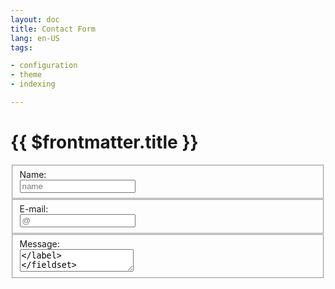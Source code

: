```yaml
---
layout: doc
title: Contact Form
lang: en-US
tags:

- configuration
- theme
- indexing

---
```


# {{ $frontmatter.title }}


<script setup>


// https://vuejs.org/guide/introduction.html#api-styles
// https://vuejs.org/guide/essentials/forms.html
import { ref } from 'vue'

const message = ref("")
const email = ref("")
const text = ref("")
const name = ref("")

const info_message = ref("false")
const email_form = ref("true")

function send() {
    email_form.value = false
    info_message.value = true

    var API_URL = `https://email.dialogware.com/?name=${name.value}&message=${message.value}&email=${email.value}`
    //const API_URL = `https://email.dialogware.com/`
    
    fetch(
        API_URL,
        {
            method: 'get',
        }
    ).then(response => response.json() )
    .then(data => {
        console.log(data);
        message.value = data.message
        email.value = data.email
        text.value = data.text
        name.value = data.name
        info_message = true
    });

}
</script>

<form method="get" class="email_form" id="email_form" v-if="email_form">

<div>
<fieldset>
<label>
    <div>Name:</div>
    <input v-model="name" placeholder="name">
</label>
</fieldset>


<fieldset>
<label>
    <div>E-mail:</div>
    <input v-model="email" placeholder="@" />
</label>
</fieldset>

<fieldset>   
<label>
    <div>Message:</div>
    <textarea v-model="message" placeholder="message" />
</label>
</fieldset>

</div>
</form>    

<div v-if="email_form">
<fieldset >   
<button @click="send">Send Message</button>
</fieldset>
</div>


<div class="tip custom-block info_message" id="info_message" v-if="info_message">
<p class="custom-block-title">Info</p>
<p>We got your Email!</p>
</div>

<style scoped>
.info_message {
}
.email_form {
  display: flex;
  align-items: center;
  justify-content: left;
}

.email_form input,
.email_form textarea,
button,
.tip {
    width: 300px;
}

button {
  font-weight: bold;
  color: gray;
  background-color: black;
  padding: 5px;
  border: 1px solid white;
}

input, textarea {
  color: white;
  background-color: black;
  padding: 1px;
  border: 1px solid white;
}

label div{
    white-space: pre-line;
  color: gray;
  padding: 0px;
}
</style>

